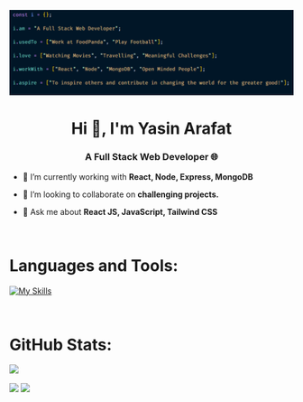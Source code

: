 ![logo](https://github.com/yasin-arafat-389/yasin-arafat-389/blob/main/github-cover-image.png)
<h1 align="center">Hi 👋, I'm Yasin Arafat</h1>
<h3 align="center">A Full Stack Web Developer 🌐</h3>

- 🔭 I’m currently working with **React, Node, Express, MongoDB**

- 👯 I’m looking to collaborate on **challenging projects.**

- 💬 Ask me about **React JS, JavaScript, Tailwind CSS**

<br />

<h1 align="left" >Languages and Tools:</h1>


[![My Skills](https://skillicons.dev/icons?i=js,react,nodejs,express,mongodb,redux,tailwind,bootstrap,postman,firebase)](https://skillicons.dev)

<br />



<h1 align="left">GitHub Stats:</h1>

![](http://github-profile-summary-cards.vercel.app/api/cards/profile-details?username=yasin-arafat-389&theme=bear)

![](http://github-profile-summary-cards.vercel.app/api/cards/repos-per-language?username=yasin-arafat-389&theme=bear)     ![](http://github-profile-summary-cards.vercel.app/api/cards/most-commit-language?username=yasin-arafat-389&theme=bear)







